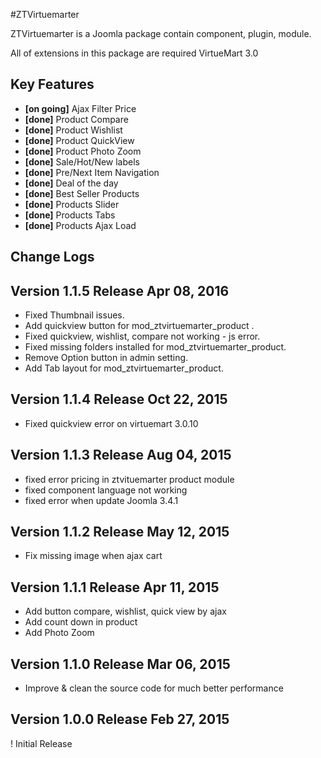 #ZTVirtuemarter

ZTVirtuemarter is a Joomla package contain component, plugin, module.

All of extensions in this package are required VirtueMart 3.0

## Key Features

* __[on going]__ Ajax Filter Price
* __[done]__ Product Compare 
* __[done]__ Product Wishlist
* __[done]__ Product QuickView
* __[done]__ Product Photo Zoom
* __[done]__ Sale/Hot/New labels 
* __[done]__ Pre/Next Item Navigation
* __[done]__ Deal of the day
* __[done]__ Best Seller Products
* __[done]__ Products Slider
* __[done]__ Products Tabs
* __[done]__ Products Ajax Load



## Change Logs

## Version 1.1.5 Release Apr 08, 2016 

* Fixed Thumbnail issues.
* Add quickview button for mod_ztvirtuemarter_product .
* Fixed quickview, wishlist, compare not working - js error.
* Fixed missing folders installed for mod_ztvirtuemarter_product.
* Remove Option button in admin setting.
* Add Tab layout for mod_ztvirtuemarter_product.

## Version 1.1.4 Release Oct 22, 2015

* Fixed quickview error on virtuemart 3.0.10

## Version 1.1.3 Release Aug 04, 2015

* fixed error pricing in ztvituemarter product module
* fixed component language not working
* fixed error when update Joomla 3.4.1

## Version 1.1.2 Release May 12, 2015

* Fix missing image when ajax cart

## Version 1.1.1 Release Apr 11, 2015

* Add button compare, wishlist, quick view by ajax
* Add count down in product
* Add Photo Zoom

## Version 1.1.0 Release Mar 06, 2015

* Improve & clean the source code for much better performance 

## Version 1.0.0 Release Feb 27, 2015

! Initial Release
